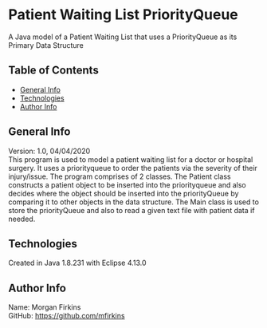 # Patient Waiting List PriorityQueue
A Java model of a Patient Waiting List that uses a PriorityQueue as its Primary Data Structure

## Table of Contents
* [General Info](##General-Info)
* [Technologies](##Technologies)
* [Author Info](##Author-Info)

## General Info
Version: 1.0, 04/04/2020<br>
This program is used to model a patient waiting list for a doctor or hospital surgery. It uses a priorityqueue to order the patients via the severity of their injury/issue. The program comprises of 2 classes. The Patient class constructs a patient object to be inserted into the priorityqueue and also decides where the object should be inserted into the priorityQueue by comparing it to other objects in the data structure. The Main class is used to store the priorityQueue and also to read a given text file with patient data if needed.
## Technologies
Created in Java 1.8.231 with Eclipse 4.13.0
## Author Info
Name: Morgan Firkins<br>
GitHub: https://github.com/mfirkins<br>
